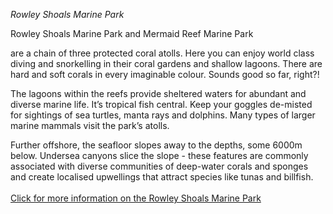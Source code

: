 *Rowley Shoals Marine Park*

Rowley Shoals Marine Park and Mermaid Reef Marine Park

 are a chain of three protected coral atolls. Here you can enjoy world class diving and snorkelling in their coral gardens and shallow lagoons. There are hard and soft corals in every imaginable colour. Sounds good so far, right?!   

The lagoons within the reefs provide sheltered waters for abundant and diverse marine life. It’s tropical fish central. Keep your goggles de-misted for sightings of sea turtles, manta rays and dolphins. Many types of larger marine mammals visit the park’s atolls.  
 
Further offshore, the seafloor slopes away to the depths, some 6000m below. Undersea canyons slice the slope - these features are commonly associated with diverse communities of deep-water corals and sponges and create localised upwellings that attract species like tunas and billfish. 
<br>
<br>
<a href="https://exploreparks.dbca.wa.gov.au/park/rowley-shoals-marine-park">Click for more information on the Rowley Shoals Marine Park <a/>

